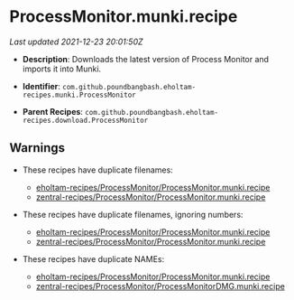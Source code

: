 # ProcessMonitor.munki.recipe

_Last updated 2021-12-23 20:01:50Z_

- **Description**: Downloads the latest version of Process Monitor and imports it into Munki.

- **Identifier**: `com.github.poundbangbash.eholtam-recipes.munki.ProcessMonitor`

- **Parent Recipes**: `com.github.poundbangbash.eholtam-recipes.download.ProcessMonitor`


## Warnings

- These recipes have duplicate filenames:
    - [eholtam-recipes/ProcessMonitor/ProcessMonitor.munki.recipe](/autopkg-dupe-tracker/eholtam-recipes/ProcessMonitor/ProcessMonitor.munki.recipe)
    - [zentral-recipes/ProcessMonitor/ProcessMonitor.munki.recipe](/autopkg-dupe-tracker/zentral-recipes/ProcessMonitor/ProcessMonitor.munki.recipe)

- These recipes have duplicate filenames, ignoring numbers:
    - [eholtam-recipes/ProcessMonitor/ProcessMonitor.munki.recipe](/autopkg-dupe-tracker/eholtam-recipes/ProcessMonitor/ProcessMonitor.munki.recipe)
    - [zentral-recipes/ProcessMonitor/ProcessMonitor.munki.recipe](/autopkg-dupe-tracker/zentral-recipes/ProcessMonitor/ProcessMonitor.munki.recipe)

- These recipes have duplicate NAMEs:
    - [eholtam-recipes/ProcessMonitor/ProcessMonitor.munki.recipe](/autopkg-dupe-tracker/eholtam-recipes/ProcessMonitor/ProcessMonitor.munki.recipe)
    - [zentral-recipes/ProcessMonitor/ProcessMonitorDMG.munki.recipe](/autopkg-dupe-tracker/zentral-recipes/ProcessMonitor/ProcessMonitorDMG.munki.recipe)